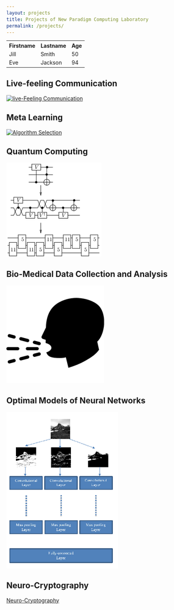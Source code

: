 ```yaml
---
layout: projects
title: Projects of New Paradigm Computing Laboratory
permalink: /projects/
---
```


 <table style="width:100%">
  <tr>
    <th>Firstname</th>
    <th>Lastname</th>
    <th>Age</th>
  </tr>
  <tr>
    <td>Jill</td>
    <td>Smith</td>
    <td>50</td>
  </tr>
  <tr>
    <td>Eve</td>
    <td>Jackson</td>
    <td>94</td>
  </tr>
</table> 

<h2>Live-feeling Communication</h2>

[![live-Feeling Communication](/images/thehubs.png)](/projects/lfc)

<h2>Meta Learning</h2>

[![Algorithm Selection](/images/platform1s.png)](/projects/as)

<h2>Quantum Computing</h2>

[![Quantum Computing](/images/time_expansion_circuit.png)](/projects/quantum)

<h2>Bio-Medical Data Collection and Analysis</h2>

[![Bio-Medical Data Collection and Analysis](/images/cough.png)](/projects/biomed)


<h2>Optimal Models of Neural Networks</h2>

[![Optimal Models of Neural Networks](/images/Common_classifier.png)](/projects/ai)

<h2>Neuro-Cryptography</h2>

[Neuro-Cryptography](/projects/neurocrypt)






